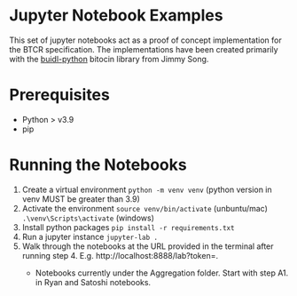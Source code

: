 # Jupyter Notebook Examples

This set of jupyter notebooks act as a proof of concept implementation for the BTCR specification. The implementations have been created primarily with the [buidl-python](https://github.com/buidl-bitcoin/buidl-python) bitocin library from Jimmy Song.

# Prerequisites

- Python > v3.9
- pip

# Running the Notebooks

1. Create a virtual environment
`python -m venv venv` (python version in venv MUST be greater than 3.9)
2. Activate the environment
`source venv/bin/activate` (unbuntu/mac)
`.\venv\Scripts\activate` (windows)
3. Install python packages
`pip install -r requirements.txt`
4. Run a jupyter instance
`jupyter-lab .`
5. Walk through the notebooks at the URL provided in the terminal after running step 4. E.g. http://localhost:8888/lab?token=<sometoken>.
    - Notebooks currently under the Aggregation folder. Start with step A1. in Ryan and Satoshi notebooks.



<!-- Auto-update: 2025-10-03T14:17:29.906805 -->
